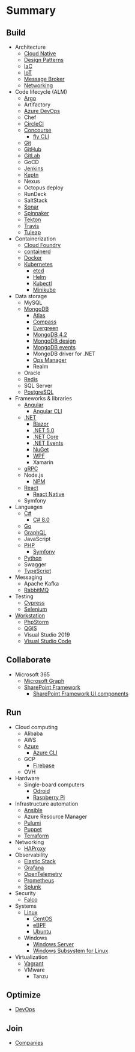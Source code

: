 # Summary

## Build

* Architecture
  * [Cloud Native](./docs/architecture/cloud-native.md)
  * [Design Patterns](./docs/architecture/design-patterns.md)
  * [IaC](./docs/iac.md)
  * [IoT](./docs/architecture/iot.md)
  * [Message Broker](./docs/architecture/message-broker.md)
  * [Networking](./docs/networking.md)
* Code lifecycle (ALM)
  * [Argo](./docs/cncf/argo.md)
  * Artifactory
  * [Azure DevOps](./docs/azure-devops.md)
  * Chef
  * [CircleCI](./docs/circleci.md)
  * [Concourse](./docs/concourse.md)
    * [fly CLI](./docs/fly-cli.md)
  * [Git](./docs/git.md)
  * [GitHub](./docs/github.md)
  * [GitLab](./docs/gitlab.md)
  * GoCD
  * [Jenkins](./docs/cd-foundation/jenkins.md)
  * [Keptn](./docs/cncf/keptn.md)
  * Nexus
  * Octopus deploy
  * RunDeck
  * SaltStack
  * [Sonar](./docs/sonar.md)
  * [Spinnaker](./docs/cd-foundation/spinnaker.md)
  * [Tekton](./docs/cd-foundation/tekton.md)
  * [Travis](./docs/travis.md)
  * [Tuleap](./docs/tuleap.md)
* Containerization
  * [Cloud Foundry](./docs/cloudfoundry.md)
  * [containerd](./docs/cncf/containerd.md)
  * [Docker](./docs/docker.md)
  * [Kubernetes](./docs/cncf/kubernetes.md)
    * [etcd](./docs/cncf/etcd.md)
    * [Helm](./docs/cncf/helm.md)
    * [Kubectl](./docs/cncf/kubectl.md)
    * [Minikube](./docs/cncf/minikube.md)
* Data storage
  * MySQL
  * [MongoDB](./docs/mongodb/mongodb.md)
    * [Atlas](./docs/mongodb/atlas.md)
    * [Compass](./docs/mongodb/compass.md)
    * [Evergreen](./docs/mongodb/evergreen.md)
    * [MongoDB 4.2](./docs/mongodb/mongodb-42.md)
    * [MongoDB design](./docs/mongodb/mongodb-design.md)
    * [MongoDB events](./docs/mongodb/mongodb-events.md)
    * MongoDB driver for .NET
    * [Ops Manager](./docs/mongodb/mongodb-opsmanager.md)
    * Realm
  * Oracle
  * [Redis](./docs/redis.md)
  * SQL Server
  * [PostgreSQL](./docs/postgresql.md)
* Frameworks & libraries
  * [Angular](./docs/angular.md)
    * [Angular CLI](./docs/angular-cli.md)
  * [.NET](./docs/dotnet/dotnet.md)
    * [Blazor](./docs/dotnet/blazor.md)
    * [.NET 5.0](./docs/dotnet/dotnet50.md)
    * [.NET Core](./docs/dotnet/dotnetcore.md)
    * [.NET Events](./docs/dotnet/dotnetevents.md)
    * [NuGet](./docs/dotnet/nuget.md)
    * [WPF](./docs/dotnet/wpf.md)
    * Xamarin
  * [gRPC](./docs/grpc.md)
  * Node.js
    * [NPM](./docs/npm.md)
  * [React](./docs/reactjs.md)
    * [React Native](./docs/react-native.md)
  * Symfony
* Languages
  * [C#](./docs/dotnet/csharp.md)
    * [C# 8.0](./docs/dotnet/csharp80.md)
  * [Go](./docs/go.md)
  * [GraphQL](./docs/graphql.md)
  * JavaScript
  * [PHP](./docs/php/php.md)
    * [Symfony](./docs/php/symfony.md)
  * [Python](./docs/python.md)
  * Swagger
  * [TypeScript](./docs/typescript.md)
* Messaging
  * Apache Kafka
  * [RabbitMQ](./docs/rabbitmq.md)
* Testing
  * [Cypress](./docs/cypress.md)
  * [Selenium](./docs/selenium.md)
* [Workstation](./docs/workstation.md)
  * [PhpStorm](./docs/phpstorm.md)
  * [QGIS](./docs/qgis.md)
  * Visual Studio 2019
  * [Visual Studio Code](./docs/vs-code.md)

## Collaborate

* Microsoft 365
  * [Microsoft Graph](./docs/microsoft365/microsoft-graph.md)
  * [SharePoint Framework](./docs/microsoft365/spfx.md)
    * [SharePoint Framework UI components](./docs/microsoft365/spfx-ui-components.md)

## Run

* Cloud computing
  * Alibaba
  * AWS
  * [Azure](./docs/azure.md)
    * [Azure CLI](./docs/azure-cli.md)
  * GCP
    * [Firebase](./docs/firebase.md)
  * OVH
* Hardware
  * Single-board computers
    * [Odroid](./docs/odroid.md)
    * [Raspberry Pi](./docs/raspberrypi.md)
* Infrastructure automation
  * [Ansible](./docs/ansible.md)
  * Azure Resource Manager
  * [Pulumi](./docs/pulumi.md)
  * [Puppet](./docs/puppet.md)
  * [Terraform](./docs/hashicorp/terraform.md)
* Networking
  * [HAProxy](./docs/haproxy.md)
* Observability
  * [Elastic Stack](./docs/elastic-stack.md)
  * [Grafana](./docs/grafana.md)
  * [OpenTelemetry](./docs/cncf/opentelemetry.md)
  * [Prometheus](./docs/cncf/prometheus.md)
  * [Splunk](./docs/splunk.md)
* Security
  * [Falco](./docs/cncf/falco.md)
* Systems
  * [Linux](./docs/linux.md)
    * [CentOS](./docs/centos.md)
    * [eBPF](./docs/ebpf.md)
    * [Ubuntu](./docs/ubuntu.md)
  * Windows
    * [Windows Server](./docs/windows-server.md)
    * [Windows Subsystem for Linux](./docs/wsl.md)
* Virtualization
  * [Vagrant](./docs/hashicorp/vagrant.md)
  * VMware
    * Tanzu

## Optimize

* [DevOps](./docs/devops.md)

## Join

* [Companies](./docs/companies.md)

